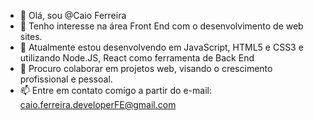 - 👋 Olá, sou @Caio Ferreira
- 👀 Tenho interesse na área Front End com o desenvolvimento de web sites.
- 🌱 Atualmente estou desenvolvendo em JavaScript, HTML5 e CSS3 e utilizando Node.JS, React como ferramenta de Back End
- 💞️ Procuro colaborar em projetos web, visando o crescimento profissional e pessoal.
- 📫 Entre em contato comigo a partir do e-mail: caio.ferreira.developerFE@gmail.com

<!---
kaiozynn/kaiozynn is a ✨ special ✨ repository because its `README.md` (this file) appears on your GitHub profile.
You can click the Preview link to take a look at your changes.
--->

